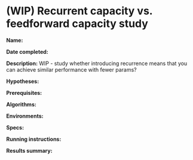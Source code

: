# (WIP) Recurrent capacity vs. feedforward capacity study

**Name:**

**Date completed:**

**Description:** WIP - study whether introducing recurrence means that you can achieve similar performance with fewer params?

**Hypotheses:**

**Prerequisites:**

**Algorithms:**

**Environments:**

**Specs:**

**Running instructions:**

**Results summary:**
